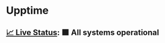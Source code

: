 # Upptime

## [📈 Live Status](https://upptime.dlunch.net): <!--live status--> **🟩 All systems operational**

<!--start: status pages-->
<!--end: status pages-->
